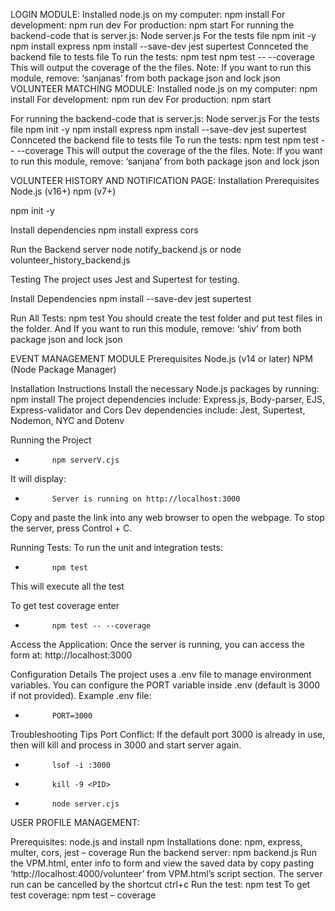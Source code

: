 LOGIN MODULE:
Installed node.js on my computer:
npm install
For development:
npm run dev
For production:
npm start
For running the backend-code that is server.js:
Node server.js
For the tests file
npm init -y
npm install express npm install --save-dev jest supertest
Connceted the backend file to tests file
To run the tests:
npm test
npm test -- --coverage
This will output the coverage of the the files.
Note: If you want to run this module, remove: ‘sanjanas’ from both package json and lock json
VOLUNTEER MATCHING MODULE:
Installed node.js on my computer:
npm install
For development:
npm run dev
For production:
npm start
 
For running the backend-code that is server.js:
Node server.js
For the tests file
npm init -y
npm install express npm install --save-dev jest supertest
Connceted the backend file to tests file
To run the tests:
npm test
npm test -- --coverage
This will output the coverage of the the files.
Note: If you want to run this module, remove: ‘sanjana’ from both package json and lock json

VOLUNTEER HISTORY AND NOTIFICATION PAGE:
Installation
Prerequisites
Node.js (v16+)
npm (v7+)

npm init -y

Install dependencies
npm install express cors

Run the Backend server
node notify_backend.js
or
node volunteer_history_backend.js

Testing
The project uses Jest and Supertest for testing.

Install Dependencies
npm install --save-dev jest supertest   

Run All Tests:
npm test
You should create the test folder and put test files in the folder.
And If you want to run this module, remove: ‘shiv’ from both package json and lock json



 EVENT MANAGEMENT MODULE
Prerequisites
Node.js (v14 or later)
NPM (Node Package Manager)
 
Installation Instructions
Install the necessary Node.js packages by running:
npm install
The project dependencies include:
Express.js, Body-parser, EJS, Express-validator and Cors
Dev dependencies include:
Jest, Supertest, Nodemon, NYC and Dotenv
 
Running the Project
-          	npm serverV.cjs
It will display:
-          	Server is running on http://localhost:3000
Copy and paste the link into any web browser to open the webpage.
To stop the server, press Control + C.
 
Running Tests:
To run the unit and integration tests:
-          	npm test
This will execute all the test
 
To get test coverage enter
-          	npm test -- --coverage
 
Access the Application:
Once the server is running, you can access the form at:
http://localhost:3000
 
Configuration Details
The project uses a .env file to manage environment variables. You can configure the PORT variable inside .env (default is 3000 if not provided).
Example .env file:
-          	PORT=3000
 
Troubleshooting Tips
Port Conflict: If the default port 3000 is already in use, then will kill and process in 3000 and start server again.
-          	lsof -i :3000
-          	kill -9 <PID>
-          	node server.cjs

USER PROFILE MANAGEMENT:

Prerequisites: node.js and install npm
Installations done: npm, express, multer, cors, jest – coverage
Run the backend server: npm backend.js
Run the VPM.html, enter info to form and view the saved data by copy pasting ‘http://localhost:4000/volunteer’ from VPM.html’s script section. The server run can be cancelled by the shortcut ctrl+c
Run the test: npm test
To get test coverage: npm test – coverage
